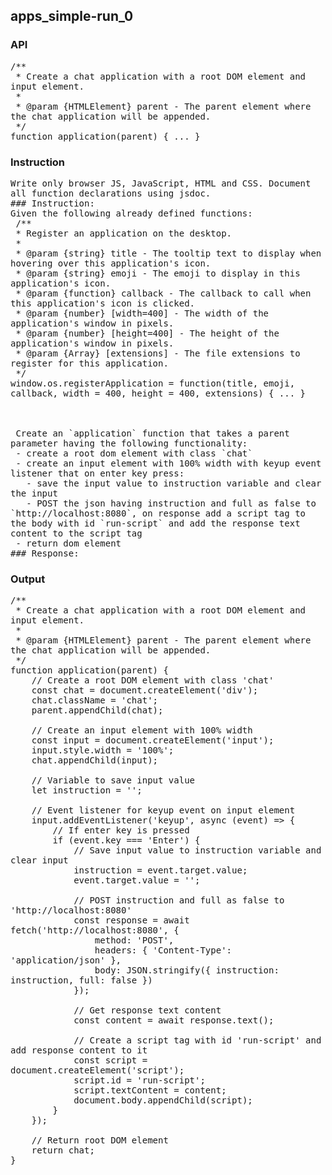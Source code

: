 ## apps_simple-run_0
### API
<pre style='text-wrap: wrap'>/**
 * Create a chat application with a root DOM element and input element.
 * 
 * @param {HTMLElement} parent - The parent element where the chat application will be appended.
 */
function application(parent) { ... }
</pre>
### Instruction
<pre style='text-wrap: wrap'>Write only browser JS, JavaScript, HTML and CSS. Document all function declarations using jsdoc.
### Instruction:
Given the following already defined functions:
 /**
 * Register an application on the desktop.
 * 
 * @param {string} title - The tooltip text to display when hovering over this application's icon.
 * @param {string} emoji - The emoji to display in this application's icon.
 * @param {function} callback - The callback to call when this application's icon is clicked.
 * @param {number} [width=400] - The width of the application's window in pixels.
 * @param {number} [height=400] - The height of the application's window in pixels.
 * @param {Array<string>} [extensions] - The file extensions to register for this application.
 */
window.os.registerApplication = function(title, emoji, callback, width = 400, height = 400, extensions) { ... }



 Create an `application` function that takes a parent parameter having the following functionality:
 - create a root dom element with class `chat`
 - create an input element with 100% width with keyup event listener that on enter key press:
   - save the input value to instruction variable and clear the input
   - POST the json having instruction and full as false to `http://localhost:8080`, on response add a script tag to the body with id `run-script` and add the response text content to the script tag
 - return dom element 
### Response:
</pre>
### Output
<pre style='text-wrap: wrap'>/**
 * Create a chat application with a root DOM element and input element.
 * 
 * @param {HTMLElement} parent - The parent element where the chat application will be appended.
 */
function application(parent) {
    // Create a root DOM element with class 'chat'
    const chat = document.createElement('div');
    chat.className = 'chat';
    parent.appendChild(chat);

    // Create an input element with 100% width
    const input = document.createElement('input');
    input.style.width = '100%';
    chat.appendChild(input);

    // Variable to save input value
    let instruction = '';

    // Event listener for keyup event on input element
    input.addEventListener('keyup', async (event) => {
        // If enter key is pressed
        if (event.key === 'Enter') {
            // Save input value to instruction variable and clear input
            instruction = event.target.value;
            event.target.value = '';
            
            // POST instruction and full as false to 'http://localhost:8080'
            const response = await fetch('http://localhost:8080', {
                method: 'POST',
                headers: { 'Content-Type': 'application/json' },
                body: JSON.stringify({ instruction: instruction, full: false })
            });
            
            // Get response text content
            const content = await response.text();
            
            // Create a script tag with id 'run-script' and add response content to it
            const script = document.createElement('script');
            script.id = 'run-script';
            script.textContent = content;
            document.body.appendChild(script);
        }
    });
    
    // Return root DOM element
    return chat;
}

</pre>
